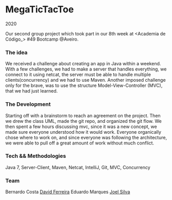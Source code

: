 # MegaTicTacToe

2020

Our second group project which took part in our 8th week at <Academia de Código_> #49 Bootcamp @Aveiro. 

### The idea

We received a challenge about creating an app in Java within a weekend. With a few challenges, we had to make a server that handles everything, we connect to it using netcat, the server must be able to handle multiple clients(concurrency) and we had to use Maven.
Another imposed challenge only for the brave, was to use the structure Model-View-Controller (MVC), that we had just learned.

### The Development

Starting off with a brainstorm to reach an agreement on the project. Then we drew the class UML, made the git repo, and organized the git flow. We then spent a few hours discussing mvc, since it was a new concept, we made sure everyone understood how it would work. 
Everyone organically chose where to work on, and since everyone was following the architecture, we were able to pull off a great amount of work without much conflict.   

### Tech && Methodologies

Java 7, Server-Client, Maven, Netcat, IntelliJ, Git, MVC, Concurrency

### Team

Bernardo Costa
[David Ferreira](https://github.com/thepikachu13)
Eduardo Marques
[Joel Silva](https://github.com/joel-nevar)